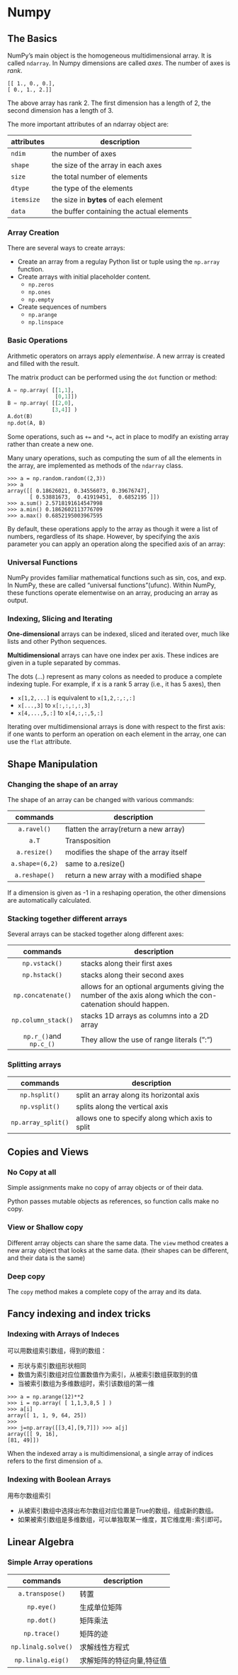 # Numpy

## The Basics

NumPy’s main object is the homogeneous multidimensional array.
It is called `ndarray`.
In Numpy dimensions are called *axes*. The number of axes is *rank*.

```
[[ 1., 0., 0.],
[ 0., 1., 2.]]
```

The above array has rank 2. The first dimension has a length of 2, the second dimension has a length of 3.

The more important attributes of an ndarray object are:

| attributes | description |
|------------|-------------|
|`ndim`|the number of axes |
|`shape`|the size of the array in each axes|
|`size`| the total number of elements|
|`dtype`|the type of the elements|
|`itemsize`|the size in **bytes** of each element|
|`data`|the buffer containing the actual elements|

### Array Creation

There are several ways to create arrays:

* Create an array from a regulay Python list or tuple using the `np.array` function.
* Create arrays with initial placeholder content.
  * `np.zeros`
  * `np.ones`
  * `np.empty`
* Create sequences of numbers
  * `np.arange`
  * `np.linspace`

### Basic Operations

Arithmetic operators on arrays apply *elementwise*. A new arrray is created and filled with the result.

The matrix product can be performed  using the `dot` function or method:

```python
A = np.array( [[1,1],
               [0,1]])
B = np.array( [[2,0],
              [3,4]] )
A.dot(B)           
np.dot(A, B)
```

Some operations, such as `+=` and `*=`, act in place to modify an existing array rather than create a new one.

Many unary operations, such as computing the sum of all the elements in the array, are implemented as methods of the `ndarray` class.

```
>>> a = np.random.random((2,3))
>>> a
array([[ 0.18626021, 0.34556073, 0.39676747],
       [ 0.53881673,  0.41919451,  0.6852195 ]])
>>> a.sum() 2.5718191614547998
>>> a.min() 0.1862602113776709
>>> a.max() 0.6852195003967595
```

By default, these operations apply to the array as though it were a list of numbers, regardless of its shape. However, by specifying the axis parameter you can apply an operation along the specified axis of an array:

### Universal Functions

NumPy provides familiar mathematical functions such as sin, cos, and exp. In NumPy, these are called “universal functions”(ufunc). Within NumPy, these functions operate elementwise on an array, producing an array as output.

### Indexing, Slicing and Iterating

**One-dimensional** arrays can be indexed, sliced and iterated over, much like lists and other Python sequences.

**Multidimensional** arrays can have one index per axis. These indices are given in a tuple separated by commas.

The dots (...) represent as many colons as needed to produce a complete indexing tuple. For example, if x is a rank 5 array (i.e., it has 5 axes), then

* `x[1,2,...]` is equivalent to `x[1,2,:,:,:]`
* `x[...,3]` to `x[:,:,:,:,3]`
* `x[4,...,5,:]` to `x[4,:,:,5,:]`

Iterating over multidimensional arrays is done with respect to the first axis:
if one wants to perform an operation on each element in the array, one can use the `flat` attribute.

## Shape Manipulation

### Changing the shape of an array
The shape of an array can be changed with various commands:

|commands|description|
|:---------:|----------|
|`a.ravel()`|flatten the array(return a new array)|
|`a.T`|Transposition|
|`a.resize()`|modifies the shape of the array itself|
|`a.shape=(6,2)`|same to a.resize()|
|`a.reshape()`|return a new array with a modified shape|

If a dimension is given as -1 in a reshaping operation, the other dimensions are automatically calculated.

### Stacking together different arrays

Several arrays can be stacked together along different axes:

|commands|description|
|:---------:|----------|
|`np.vstack()`| stacks along their first axes|
|`np.hstack()`| stacks along their second axes|
|`np.concatenate()`|allows for an optional arguments giving the number of the axis along which the con- catenation should happen.|
|`np.column_stack()`|stacks 1D arrays as columns into a 2D array|
|`np.r_()`and `np.c_()`|They allow the use of range literals (”:”) |

### Splitting arrays

|commands|description|
|:---------:|----------|
|`np.hsplit()`|split an array along its horizontal axis|
|`np.vsplit()`|splits along the vertical axis|
|`np.array_split()`|allows one to specify along which axis to split|

## Copies and Views

### No Copy at all

Simple assignments make no copy of array objects or of their data.

Python passes mutable objects as references, so function calls make no copy.

### View or Shallow copy

Different array objects can share the same data. The `view` method creates a new array object that looks at the same data.
(their shapes can be different, and their data is the same)

### Deep copy

The `copy` method makes a complete copy of the array and its data.

## Fancy indexing and index tricks

### Indexing with Arrays of Indeces

可以用数组索引数组，得到的数组：
* 形状与索引数组形状相同
* 数值为索引数组对应位置数值作为索引，从被索引数组获取到的值
* 当被索引数组为多维数组时，索引该数组的第一维

```
>>> a = np.arange(12)**2
>>> i = np.array( [ 1,1,3,8,5 ] )
>>> a[i]
array([ 1, 1, 9, 64, 25])
>>>
>>> j=np.array([[3,4],[9,7]]) >>> a[j]
array([[ 9, 16],
[81, 49]])
```

When the indexed array `a` is multidimensional, a single array of indices refers to the first dimension of `a`.

### Indexing with Boolean Arrays

用布尔数组索引
* 从被索引数组中选择出布尔数组对应位置是True的数组，组成新的数组。
* 如果被索引数组是多维数组，可以单独取某一维度，其它维度用`:`索引即可。

## Linear Algebra
### Simple Array operations
|commands|description|
|:---------:|----------|
|`a.transpose()`|转置|
|`np.eye()`|生成单位矩阵|
|`np.dot()`|矩阵乘法|
|`np.trace()`|矩阵的迹|
|`np.linalg.solve()`|求解线性方程式|
|`np.linalg.eig()`|求解矩阵的特征向量,特征值|
